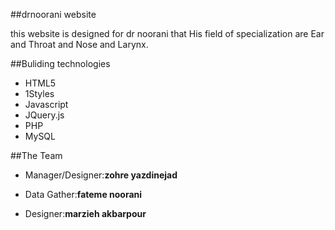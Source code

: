 ##drnoorani website

this website is designed for dr noorani that His field of specialization are Ear and Throat and Nose and Larynx.

##Buliding technologies

* HTML5
* 1Styles
* Javascript
* JQuery.js
* PHP
* MySQL

##The Team

* Manager/Designer:**zohre yazdinejad**

* Data Gather:**fateme noorani**

* Designer:**marzieh akbarpour**

